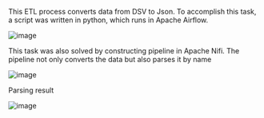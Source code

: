 This ETL process converts data from DSV to Json. To accomplish this task, a script was written in python, which runs in Apache Airflow.

![image](https://user-images.githubusercontent.com/89353523/169509156-f2c42efb-1767-4c14-9f12-690303bc2968.png)

This task was also solved by constructing pipeline in Apache Nifi. The pipeline not only converts the data but also parses it by name

![image](https://user-images.githubusercontent.com/89353523/169519959-433c3a10-baf7-4d2d-ae08-4a05f68ccd01.png)

Parsing result

![image](https://user-images.githubusercontent.com/89353523/169520124-8054623a-aa27-4cb1-955d-6f2179ab1a3e.png)
